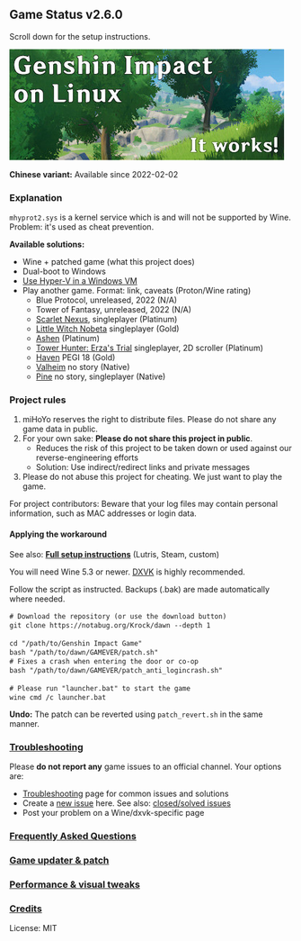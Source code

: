 ## Game Status v2.6.0

Scroll down for the setup instructions.

<!-- ![Error 31-4302 when entering the door after login](static/LOGO-IF-E31-4302.jpg) -->
![Game is playable!](static/LOGO-IF-WORKING.jpg)
<!-- ![Work in progress](static/LOGO-IF-WIP.jpg) -->

**Chinese variant:** Available since 2022-02-02


### Explanation

`mhyprot2.sys` is a kernel service which is and will not be supported by Wine. Problem: it's used as cheat prevention.

**Available solutions:**

 * Wine + patched game (what this project does)
 * Dual-boot to Windows
 * [Use Hyper-V in a Windows VM](https://youtu.be/L1JCCdo1bG4?t=191)
 * Play another game. Format: link, caveats (Proton/Wine rating)
    * Blue Protocol, unreleased, 2022 (N/A)
    * Tower of Fantasy, unreleased, 2022 (N/A)
    * [Scarlet Nexus](https://store.steampowered.com/app/775500/SCARLET_NEXUS/), singleplayer (Platinum)
    * [Little Witch Nobeta](https://store.steampowered.com/app/1049890/Little_Witch_Nobeta/) singleplayer (Gold)
    * [Ashen](https://store.steampowered.com/app/649950/Ashen/) (Platinum)
    * [Tower Hunter: Erza's Trial](https://store.steampowered.com/app/844850/Tower_Hunter_Erzas_Trial/) singleplayer, 2D scroller (Platinum)
    * [Haven](https://www.gog.com/game/haven) PEGI 18 (Gold)
    * [Valheim](https://store.steampowered.com/app/892970/Valheim/) no story (Native)
    * [Pine](https://www.gog.com/game/pine) no story, singleplayer (Native)


### Project rules

 1. miHoYo reserves the right to distribute files. Please do not share any game data in public.
 2. For your own sake: **Please do not share this project in public**.
    * Reduces the risk of this project to be taken down or used against our reverse-engineering efforts
    * Solution: Use indirect/redirect links and private messages
 3. Please do not abuse this project for cheating. We just want to play the game.

For project contributors: Beware that your log files may contain personal information, such as MAC addresses or login data.


#### Applying the workaround

See also: **[Full setup instructions](INSTALLATION.md)** (Lutris, Steam, custom)

You will need Wine 5.3 or newer. [DXVK](TROUBLESHOOTING.md#graphics-bugsissues) is highly recommended.

Follow the script as instructed. Backups (.bak) are made automatically where needed.

	# Download the repository (or use the download button)
	git clone https://notabug.org/Krock/dawn --depth 1
	
	cd "/path/to/Genshin Impact Game"
	bash "/path/to/dawn/GAMEVER/patch.sh"
	# Fixes a crash when entering the door or co-op
	bash "/path/to/dawn/GAMEVER/patch_anti_logincrash.sh"

	# Please run "launcher.bat" to start the game
	wine cmd /c launcher.bat

**Undo:** The patch can be reverted using `patch_revert.sh` in the same manner.


### [Troubleshooting](TROUBLESHOOTING.md)

Please **do not report any** game issues to an official channel. Your options are:

 * [Troubleshooting](TROUBLESHOOTING.md) page for common issues and solutions
 * Create a [new issue](https://notabug.org/Krock/dawn/issues) here. See also: [closed/solved issues](https://notabug.org/Krock/dawn/issues?state=closed&labels=2029)
 * Post your problem on a Wine/dxvk-specific page

### [Frequently Asked Questions](FAQ.md)

### [Game updater & patch](updater/)

### [Performance & visual tweaks](TWEAKS.md)

### [Credits](CREDITS.md)

License: MIT
